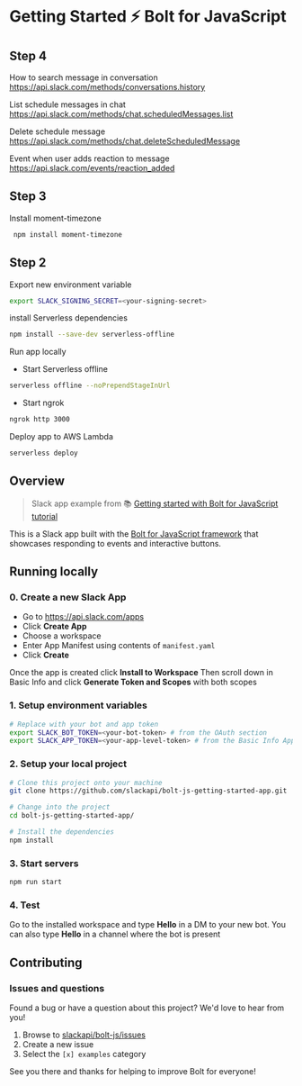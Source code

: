 # Getting Started ⚡️ Bolt for JavaScript

## Step 4
How to search message in conversation
https://api.slack.com/methods/conversations.history

List schedule messages in chat
https://api.slack.com/methods/chat.scheduledMessages.list

Delete schedule message
https://api.slack.com/methods/chat.deleteScheduledMessage

Event when user adds reaction to message
https://api.slack.com/events/reaction_added

## Step 3
Install moment-timezone
```zsh
 npm install moment-timezone
```

## Step 2
Export new environment variable
```zsh
export SLACK_SIGNING_SECRET=<your-signing-secret>
```
install Serverless dependencies
```zsh  
npm install --save-dev serverless-offline
```

Run app locally
- Start Serverless offline
```zsh
serverless offline --noPrependStageInUrl
```

- Start ngrok
```zsh
ngrok http 3000
```

Deploy app to AWS Lambda
```zsh
serverless deploy
```

## Overview

> Slack app example from 📚 [Getting started with Bolt for JavaScript tutorial][1]

This is a Slack app built with the [Bolt for JavaScript framework][2] that showcases
responding to events and interactive buttons.

## Running locally

### 0. Create a new Slack App

- Go to https://api.slack.com/apps
- Click **Create App**
- Choose a workspace
- Enter App Manifest using contents of `manifest.yaml`
- Click **Create**

Once the app is created click **Install to Workspace**
Then scroll down in Basic Info and click **Generate Token and Scopes** with both scopes

### 1. Setup environment variables

```zsh
# Replace with your bot and app token
export SLACK_BOT_TOKEN=<your-bot-token> # from the OAuth section
export SLACK_APP_TOKEN=<your-app-level-token> # from the Basic Info App Token Section
```

### 2. Setup your local project

```zsh
# Clone this project onto your machine
git clone https://github.com/slackapi/bolt-js-getting-started-app.git

# Change into the project
cd bolt-js-getting-started-app/

# Install the dependencies
npm install
```

### 3. Start servers
```zsh
npm run start
```

### 4. Test

Go to the installed workspace and type **Hello** in a DM to your new bot. You can also type **Hello** in a channel where the bot is present

## Contributing

### Issues and questions

Found a bug or have a question about this project? We'd love to hear from you!

1. Browse to [slackapi/bolt-js/issues][4]
1. Create a new issue
1. Select the `[x] examples` category

See you there and thanks for helping to improve Bolt for everyone!

[1]: https://slack.dev/bolt-js/tutorial/getting-started
[2]: https://slack.dev/bolt-js/
[3]: https://slack.dev/bolt-js/tutorial/getting-started#setting-up-events
[4]: https://github.com/slackapi/bolt-js/issues/new